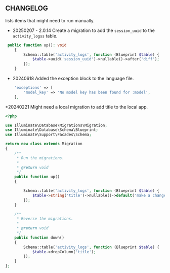 ## CHANGELOG

lists items that might need to run manually.

* 20250207 - 2.0.14
  Create a migration to add the `session_uuid` to the `activity_logss` table.

```php
 public function up(): void
    {
        Schema::table('activity_logs', function (Blueprint $table) {
            $table->uuid('session_uuid')->nullable()->after('diff');
        });
    }
```

* 20240618
  Added the exception block to the language file.

```php
    'exceptions' => [
        'model_key' => 'No model key has been found for :model',
    ],

````

*20240221
Might need a local migration to add title to the local app.

```php
<?php

use Illuminate\Database\Migrations\Migration;
use Illuminate\Database\Schema\Blueprint;
use Illuminate\Support\Facades\Schema;

return new class extends Migration
{
    /**
     * Run the migrations.
     *
     * @return void
     */
    public function up()
    {

        Schema::table('activity_logs', function (Blueprint $table) {
            $table->string('title')->nullable()->default('make a change');
        });
    }

    /**
     * Reverse the migrations.
     *
     * @return void
     */
    public function down()
    {
        Schema::table('activity_logs', function (Blueprint $table) {
            $table->dropColumn('title');
        });
    }
};
```